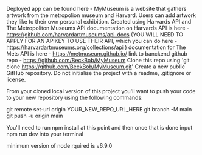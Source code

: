 Deployed app can be found here - 
MyMuseum is a website that gathers artwork from the metropolion museum and Harvard. Users can add artwork they like to their own personal exhibition. Created using Harvards API and The Metropoliton Museums API
documentation on Harvards API is here - https://github.com/harvardartmuseums/api-docs (YOU WILL NEED TO APPLY FOR AN APIKEY TO USE THEIR API, which you can do here -  https://harvardartmuseums.org/collections/api )
documentation for The Mets API is here - https://metmuseum.github.io/
link to banckend github repo - https://github.com/BeckBob/MyMuseum
Clone this repo using 'git clone https://github.com/BeckBob/MyMuseum.git' Create a new public GitHub repository. Do not initialise the project with a readme, .gitignore or license.

From your cloned local version of this project you'll want to push your code to your new repository using the following commands:

git remote set-url origin YOUR_NEW_REPO_URL_HERE git branch -M main git push -u origin main

You'll need to run npm install at this point and then once that is done input npm run dev into your terminal

minimum version of node rquired is v6.9.0
